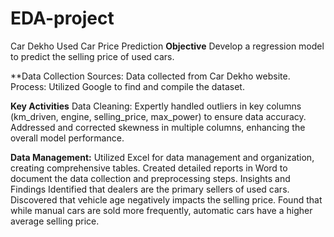 # EDA-project
Car Dekho Used Car Price Prediction
**Objective**
Develop a regression model to predict the selling price of used cars.

**Data Collection
Sources: Data collected from Car Dekho website.
Process: Utilized Google to find and compile the dataset.

**Key Activities**
Data Cleaning:
Expertly handled outliers in key columns (km_driven, engine, selling_price, max_power) to ensure data accuracy.
Addressed and corrected skewness in multiple columns, enhancing the overall model performance.

**Data Management:**
Utilized Excel for data management and organization, creating comprehensive tables.
Created detailed reports in Word to document the data collection and preprocessing steps.
Insights and Findings
Identified that dealers are the primary sellers of used cars.
Discovered that vehicle age negatively impacts the selling price.
Found that while manual cars are sold more frequently, automatic cars have a higher average selling price.
